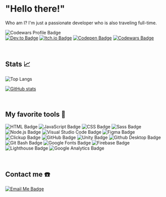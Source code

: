 # "Hello there!"

Who am I? I'm just a passionate developer who is also traveling full-time.

![Codewars Profile Badge](https://www.codewars.com/users/thcheetah777/badges/large)\
[![Dev.to Badge](https://img.shields.io/badge/dev.to-000000?style=for-the-badge&logo=dev.to)](https://dev.to/thcheetah777)
[![Itch.io Badge](https://img.shields.io/badge/itch.io-fff0f0?style=for-the-badge&logo=itch.io)](https://thcheetah777.itch.io/)
[![Codepen Badge](https://img.shields.io/badge/codepen-000000?style=for-the-badge&logo=codepen)](https://codepen.io/thecheetah777)
[![Codewars Badge](https://img.shields.io/badge/codewars-b1361e?style=for-the-badge&logo=codewars)](https://www.codewars.com/users/thcheetah777)

&nbsp;

## Stats 📈

![Top Langs](https://github-readme-stats.vercel.app/api/top-langs/?username=thcheetah777&layout=compact)

[![GitHub stats](https://github-readme-stats.vercel.app/api?username=thcheetah777&show_icons=true)](https://github.com/anuraghazra/github-readme-stats)

&nbsp;

## My favorite tools 🔨

![HTML Badge](https://img.shields.io/badge/HTML5-ff8d29?style=for-the-badge&logo=html5)
![JavaScript Badge](https://img.shields.io/badge/JavaScript-cbaf2f?style=for-the-badge&logo=javascript)
![CSS Badge](https://img.shields.io/badge/CSS3-249cd3?style=for-the-badge&logo=css3)
![Sass Badge](https://img.shields.io/badge/Sass-303030?style=for-the-badge&logo=sass)
![Node.js Badge](https://img.shields.io/badge/Node.js-184b18?style=for-the-badge&logo=node.js)
![Visual Studio Code Badge](https://img.shields.io/badge/Visual%20Studio%20Code-3fa4e9?style=for-the-badge&logo=visualstudiocode)
![Figma Badge](https://img.shields.io/badge/Figma-1c1c1c?style=for-the-badge&logo=figma)
![Clickup Badge](https://img.shields.io/badge/Figma-ffffff?style=for-the-badge&logo=clickup)
![GitHub Badge](https://img.shields.io/badge/GitHub-000000?style=for-the-badge&logo=github)
![Unity Badge](https://img.shields.io/badge/Unity-000000?style=for-the-badge&logo=unity)
![Github Desktop Badge](https://img.shields.io/badge/GitHub%20Desktop-7e30a2?style=for-the-badge&logo=github)
![Git Bash Badge](https://img.shields.io/badge/Git%20Bash-ffffff?style=for-the-badge&logo=git)
![Google Fonts Badge](https://img.shields.io/badge/Google%20Fonts-ffffff?style=for-the-badge&logo=googlefonts)
![Firebase Badge](https://img.shields.io/badge/Firebase-e97b0a?style=for-the-badge&logo=firebase)
![Lighthouse Badge](https://img.shields.io/badge/Lighthouse-ffffff?style=for-the-badge&logo=lighthouse)
![Google Analytics Badge](https://img.shields.io/badge/Google%20Analytics-3b3b3b?style=for-the-badge&logo=googleanalytics)

&nbsp;

## Contact me ☎️

[![Email Me Badge](https://img.shields.io/badge/Email%20Me-✉-3b3b3b?style=for-the-badge&logoWidth=40)](mailto:thcheetah777@gmail.com)
